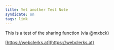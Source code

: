 ```yaml
---
title: Yet another Test Note
syndicate: on
tags: link
---
```


This is a test of the sharing function (via @mxbck)

[https://webclerks.at](https://webclerks.at)